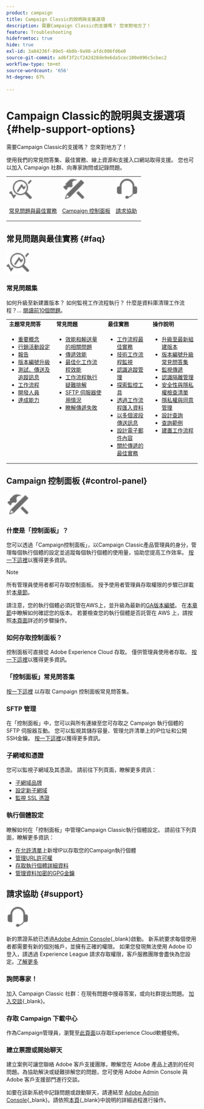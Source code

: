 ```yaml
---
product: campaign
title: Campaign Classic的說明與支援選項
description: 需要Campaign Classic的支援嗎？ 您來對地方了！
feature: Troubleshooting
hidefromtoc: true
hide: true
exl-id: 3a84236f-89e5-4b8b-9a98-afdc006fd6e0
source-git-commit: ad6f3f2cf242d28de9e6da5cec100e096c5cbec2
workflow-type: tm+mt
source-wordcount: '656'
ht-degree: 67%

---
```


# Campaign Classic的說明與支援選項 {#help-support-options}

需要Campaign Classic的支援嗎？ 您來對地方了！

使用我們的常見問答集、最佳實務、線上資源和支援入口網站取得支援。 您也可以加入 Campaign 社群、向專家詢問或記錄問題。

<table>
    <tr>
        <td><img src="platform/using/assets/do-not-localize/icon-faq.svg" width="60px"><p><a href="#faq">常見問題與最佳實務</a></p></td>
        <td><img src="platform/using/assets/do-not-localize/icon-control-panel.svg" width="60px"><p><a href="#control-panel">Campaign 控制面板</a></p></td>
        <td><img src="platform/using/assets/do-not-localize/icon-support.svg" width="60px"><p><a href="#support">請求協助</a></p></td>
    </tr>
</table>

## 常見問題與最佳實務 {#faq}

<img src="platform/using/assets/do-not-localize/icon-faq.svg" width="60px">

### 常見問題集

如何升級至新建置版本？ 如何監視工作流程執行？ 什麼是資料庫清理工作流程？... [閱讀前10個問題](platform/using/common-questions.md)。

<table>
    <tr><td><strong>主題常見問答</strong></td><td><strong>常見問題</strong></td><td><strong>最佳實務</strong></td><td><strong>操作說明</strong></td></tr>
    <tr>
    <td valign="top">
        <ul>
        <li><a href="platform/using/faq-key-concepts.md">重要概念</a></li>
        <li><a href="platform/using/faq-campaign-config.md">行銷活動設定</a></li>
        <li><a href="platform/using/faq-reporting.md">報告</a></li>
        <li><a href="platform/using/faq-build-upgrade.md">版本編號升級</a></li>
        <li><a href="platform/using/faq-messages.md">測試、傳送及追蹤訊息</a></li>
        <li><a href="platform/using/faq-workflows.md">工作流程</a></li>
        <li><a href="platform/using/faq-developers.md">開發人員</a></li>
        <li><a href="delivery/using/monitoring-deliverability.md">達成能力</a></li>
        </ul>
    </td>
    <td valign="top">
        <ul>
        <li><a href="production/using/performance-and-throughput-issues.md">效能和輸送量的相關問題</a></li>
        <li><a href="delivery/using/delivery-performances.md">傳遞效能</a></li>
        <li><a href="https://experienceleague.adobe.com/docs/campaign/automation/workflows/introduction/workflow-best-practices.html?lang=zh-Hant" target="_blank">最佳化工作流程效能</a></li>
        <li><a href="workflow/using/monitoring-workflow-execution.md">工作流程執行疑難排解</a></li>
        <li><a href="platform/using/sftp-server-usage.md">SFTP 伺服器使用情況</a></li>
        <li><a href="delivery/using/understanding-delivery-failures.md">瞭解傳遞失敗</a></li>
        </ul>
    </td>
   <td valign="top">
        <ul>
        <li><a href="https://experienceleague.adobe.com/docs/campaign/automation/workflows/introduction/workflow-best-practices.html?lang=zh-Hant" target="_blank">工作流程最佳實務</a></li>
        <li><a href="workflow/using/monitoring-technical-workflows.md">技術工作流程監視</a></li>
        <li><a href="delivery/using/about-message-tracking.md">認識追蹤管理</a></li>
        <li><a href="production/using/monitoring-guidelines.md">探索監控工具</a></li>
        <li><a href="platform/using/import-export-workflows.md">透過工作流程匯入資料</a></li>
        <li><a href="delivery/using/steps-sending-the-delivery.md">以多個波段傳送訊息</a></li>
        <li><a href="delivery/using/defining-the-email-content.md">設計電子郵件內容</a></li>
        <li><a href="https://experienceleague.adobe.com/docs/campaign/campaign-v8/send/delivery-best-practices.html?lang=zh-Hant" target="_blank">關於傳遞的最佳實務</a></li>
        </ul>
    </td>
    <td valign="top">
        <ul>
        <li><a href="production/using/build-upgrade.md">升級至最新組建版本</a></li>
        <li><a href="platform/using/faq-build-upgrade.md">版本編號升級常見問答集</a></li>
        <li><a href="delivery/using/about-delivery-monitoring.md">監視傳遞</a></li>
        <li><a href="delivery/using/understanding-quarantine-management.md">認識隔離管理</a></li>
        <li><a href="installation/using/get-started-security-privacy.md">安全性與隱私權檢查清單</a></li>
        <li><a href="platform/using/privacy-management.md">隱私權與同意管理</a></li>
        <li><a href="platform/using/about-queries-in-campaign.md">設計查詢</a></li>
        <li><a href="workflow/using/querying-recipient-table.md">查詢範例</a></li>
        <li><a href="workflow/using/building-a-workflow.md">建置工作流程</a></li>
        </ul>
    </td>
    </tr>
</table>

## Campaign 控制面板 {#control-panel}

<img src="platform/using/assets/do-not-localize/icon-control-panel.svg" width="60px">

### 什麼是「控制面板」？

您可以透過「Campaign控制面板」，以Campaign Classic產品管理員的身分，管理每個執行個體的設定並追蹤每個執行個體的使用量，協助您提高工作效率。
[按一下這裡](https://experienceleague.adobe.com/docs/control-panel/using/discover-control-panel/key-features.html?lang=zh-Hant)以獲得更多資訊。

>[!NOTE]
>
>所有管理員使用者都可存取控制面板。 授予使用者管理員存取權限的步驟已詳載於[本章節](https://experienceleague.adobe.com/docs/control-panel/using/discover-control-panel/managing-permissions.html?lang=zh-Hant#discover-control-panel)。
>
>請注意，您的執行個體必須託管在AWS上，並升級為最新的[GA版本編號](rn/using/rn-overview.md)。 在[本章節](platform/using/launching-adobe-campaign.md#getting-your-campaign-version)中瞭解如何確認您的版本。 若要檢查您的執行個體是否託管在 AWS 上，請按照[本頁面](https://experienceleague.adobe.com/docs/control-panel/using/control-panel-home.html?lang=zh-Hant)詳述的步驟操作。

### 如何存取控制面板？

控制面板可直接從 Adobe Experience Cloud 存取。 僅供管理員使用者存取。 [按一下這裡](https://experienceleague.adobe.com/docs/control-panel/using/discover-control-panel/accessing-control-panel.html?lang=zh-Hant)以獲得更多資訊。

### 「控制面板」常見問答集

[按一下這裡](https://experienceleague.adobe.com/docs/control-panel/using/control-panel-home.html?lang=zh-Hant) 以存取 Campaign 控制面板常見問答集。

### SFTP 管理

在「控制面板」中，您可以與所有連線至您可存取之 Campaign 執行個體的 SFTP 伺服器互動。 您可以監視其儲存容量、管理允許清單上的IP位址和公開SSH金鑰。 [按一下這裡](https://experienceleague.adobe.com/docs/control-panel/using/sftp-management/about-sftp-management.html?lang=zh-Hant)以獲得更多資訊。

### 子網域和憑證

您可以監視子網域及其憑證。 請前往下列頁面，瞭解更多資訊：
* [子網域品牌](https://experienceleague.adobe.com/docs/control-panel/using/subdomains-and-certificates/subdomains-branding.html?lang=zh-Hant)
* [設定新子網域](https://experienceleague.adobe.com/docs/control-panel/using/subdomains-and-certificates/setting-up-new-subdomain.html?lang=zh-Hant)
* [監視 SSL 憑證](https://experienceleague.adobe.com/docs/control-panel/using/subdomains-and-certificates/monitoring-ssl-certificates.html?lang=zh-Hant)

### 執行個體設定

瞭解如何在「控制面板」中管理Campaign Classic執行個體設定。 請前往下列頁面，瞭解更多資訊：
* [在允許清單](https://experienceleague.adobe.com/docs/control-panel/using/instances-settings/ip-allow-listing-instance-access.html?lang=zh-Hant)上新增IP以存取您的Campaign執行個體
* [管理URL許可權](https://experienceleague.adobe.com/docs/control-panel/using/instances-settings/url-permissions.html?lang=zh-Hant)
* [存取執行個體詳細資料](https://experienceleague.adobe.com/docs/control-panel/using/instances-settings/instance-details.html?lang=zh-Hant)
* [管理資料加密的GPG金鑰](https://experienceleague.adobe.com/docs/control-panel/using/instances-settings/gpg-keys-management.html?lang=zh-Hant)

## 請求協助 {#support}

<img src="platform/using/assets/do-not-localize/icon-support.svg" width="60px">

新的票證系統已透過[Adobe Admin Console](https://adminconsole.adobe.com/overview){_blank}啟動。 新系統要求每個使用者都需要有新的個別帳戶，並擁有正確的權限。 如果您發現無法使用 Adobe ID 登入，請透過 Experience League 請求存取權限，客戶服務團隊會盡快為您設定。[了解更多](https://helpx.adobe.com/tw/enterprise/using/support-for-experience-cloud.html)

### 詢問專家！

加入 Campaign Classic 社群：在現有問題中搜尋答案，或向社群提出問題。 [加入交談](https://experienceleaguecommunities.adobe.com/t5/adobe-campaign-classic/ct-p/adobe-campaign-classic-community){_blank}。

### 存取 Campaign 下載中心

作為Campaign管理員，瀏覽至[此頁面](https://experience.adobe.com/#/downloads/content/software-distribution/en/campaign.html)以存取Experience Cloud軟體發佈。

### 建立票證或開始聊天

建立案例可讓您聯絡 Adobe 客戶支援團隊，瞭解您在 Adobe 產品上遇到的任何問題。為協助解決或疑難排解您的問題，您可使用 Adobe Admin Console 與 Adobe 客戶支援部門進行交談。

如要在該新系統中記錄問題或啟動聊天，請連結至 [Adobe Admin Console](https://adminconsole.adobe.com/overview){_blank}。請依照[本頁](https://helpx.adobe.com/tw/enterprise/using/support-for-experience-cloud.html){_blank}中說明的詳細過程進行操作。

